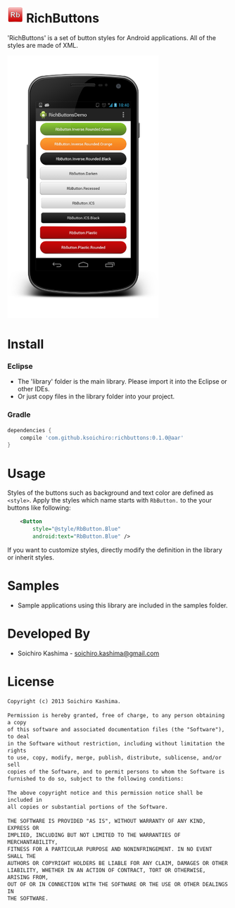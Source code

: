 # ![](richbuttons-samples/demos/res/drawable-ldpi/ic_launcher.png) RichButtons

'RichButtons' is a set of button styles for Android applications. All of the styles are made of XML.

![Screenshot](richbuttons-samples/images/screenshot.png "Screenshots")


Install
===

### Eclipse

* The 'library' folder is the main library.
Please import it into the Eclipse or other IDEs.
* Or just copy files in the library folder into your project.

### Gradle

```groovy
dependencies {
    compile 'com.github.ksoichiro:richbuttons:0.1.0@aar'
}
```


Usage
===

Styles of the buttons such as background and text color are defined as `<style>`. Apply the styles which name starts with `RbButton.` to the your buttons like following:

```xml
    <Button
        style="@style/RbButton.Blue"
        android:text="RbButton.Blue" />
```

If you want to customize styles, directly modify the definition in the library or inherit styles.


Samples
===

* Sample applications using this library are included in the samples folder.


Developed By
===

* Soichiro Kashima - <soichiro.kashima@gmail.com>


License
===

    Copyright (c) 2013 Soichiro Kashima.

    Permission is hereby granted, free of charge, to any person obtaining a copy
    of this software and associated documentation files (the "Software"), to deal
    in the Software without restriction, including without limitation the rights
    to use, copy, modify, merge, publish, distribute, sublicense, and/or sell
    copies of the Software, and to permit persons to whom the Software is
    furnished to do so, subject to the following conditions:

    The above copyright notice and this permission notice shall be included in
    all copies or substantial portions of the Software.

    THE SOFTWARE IS PROVIDED "AS IS", WITHOUT WARRANTY OF ANY KIND, EXPRESS OR
    IMPLIED, INCLUDING BUT NOT LIMITED TO THE WARRANTIES OF MERCHANTABILITY,
    FITNESS FOR A PARTICULAR PURPOSE AND NONINFRINGEMENT. IN NO EVENT SHALL THE
    AUTHORS OR COPYRIGHT HOLDERS BE LIABLE FOR ANY CLAIM, DAMAGES OR OTHER
    LIABILITY, WHETHER IN AN ACTION OF CONTRACT, TORT OR OTHERWISE, ARISING FROM,
    OUT OF OR IN CONNECTION WITH THE SOFTWARE OR THE USE OR OTHER DEALINGS IN
    THE SOFTWARE.
